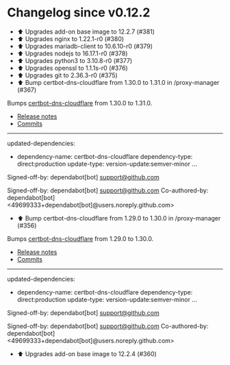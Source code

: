 # Changelog since v0.12.2
- ⬆️ Upgrades add-on base image to 12.2.7 (#381) 
- ⬆️ Upgrades nginx to 1.22.1-r0 (#380) 
- ⬆️ Upgrades mariadb-client to 10.6.10-r0 (#379) 
- ⬆️ Upgrades nodejs to 16.17.1-r0 (#378) 
- ⬆️ Upgrades python3 to 3.10.8-r0 (#377) 
- ⬆️ Upgrades openssl to 1.1.1s-r0 (#376) 
- ⬆️ Upgrades git to 2.36.3-r0 (#375) 
- ⬆️ Bump certbot-dns-cloudflare from 1.30.0 to 1.31.0 in /proxy-manager (#367)

Bumps [certbot-dns-cloudflare](https://github.com/certbot/certbot) from 1.30.0 to 1.31.0.
- [Release notes](https://github.com/certbot/certbot/releases)
- [Commits](https://github.com/certbot/certbot/compare/v1.30.0...v1.31.0)

---
updated-dependencies:
- dependency-name: certbot-dns-cloudflare
  dependency-type: direct:production
  update-type: version-update:semver-minor
...

Signed-off-by: dependabot[bot] <support@github.com>

Signed-off-by: dependabot[bot] <support@github.com>
Co-authored-by: dependabot[bot] <49699333+dependabot[bot]@users.noreply.github.com> 
- ⬆️ Bump certbot-dns-cloudflare from 1.29.0 to 1.30.0 in /proxy-manager (#356)

Bumps [certbot-dns-cloudflare](https://github.com/certbot/certbot) from 1.29.0 to 1.30.0.
- [Release notes](https://github.com/certbot/certbot/releases)
- [Commits](https://github.com/certbot/certbot/compare/v1.29.0...v1.30.0)

---
updated-dependencies:
- dependency-name: certbot-dns-cloudflare
  dependency-type: direct:production
  update-type: version-update:semver-minor
...

Signed-off-by: dependabot[bot] <support@github.com>

Signed-off-by: dependabot[bot] <support@github.com>
Co-authored-by: dependabot[bot] <49699333+dependabot[bot]@users.noreply.github.com> 
- ⬆️ Upgrades add-on base image to 12.2.4 (#360) 
